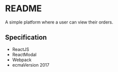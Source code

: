 # README

A simple platform where a user can view their orders.

## Specification

* ReactJS
* ReactModal
* Webpack
* ecmaVersion 2017
